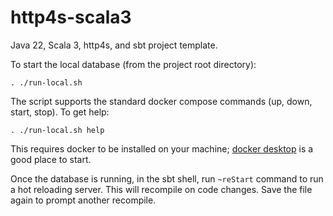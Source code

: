 # http4s-scala3

Java 22, Scala 3, http4s, and sbt project template.

To start the local database (from the project root directory):

```
. ./run-local.sh
```

The script supports the standard docker compose commands (up, down, start, stop). To get help:

```
. ./run-local.sh help
```

This requires docker to be installed on your machine; [docker desktop](https://www.docker.com/get-started/) is a good
place to start.

Once the database is running, in the sbt shell, run `~reStart` command to run a hot reloading server. This will
recompile on code changes. Save the file again to prompt another recompile.
